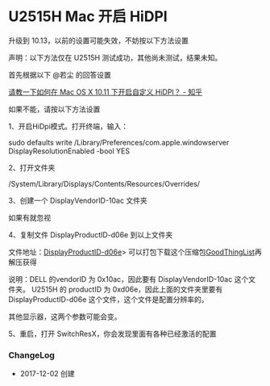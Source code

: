 # U2515H Mac 开启 HiDPI


升级到 10.13，以前的设置可能失效，不妨按以下方法设置


声明：以下方法仅在 U2515H 测试成功，其他尚未测试，结果未知。

首先根据以下 @若尘 的回答设置

[请教一下如何在 Mac OS X 10.11 下开启自定义 HiDPI？ - 知乎](https://www.zhihu.com/question/35300978/answer/68752378)

如果不能，请按以下方法设置

1、开启HiDpi模式。打开终端，输入：

sudo defaults write /Library/Preferences/com.apple.windowserver DisplayResolutionEnabled -bool YES

2、打开文件夹

/System/Library/Displays/Contents/Resources/Overrides/

3、创建一个 DisplayVendorID-10ac 文件夹

如果有就忽视

4、复制文件 DisplayProductID-d06e 到以上文件夹

文件地址：[DisplayProductID-d06e](https://github.com/cnfeat/GoodThingList/blob/master/DisplayProductID-d06e)> 可以打包下载这个压缩包[GoodThingList](https://github.com/cnfeat/GoodThingList/blob/master/DisplayProductID-d06e)再解压获得



说明：DELL 的vendorID 为 0x10ac，因此要有 DisplayVendorID-10ac 这个文件夹。
U2515H 的 productID 为 0xd06e，因此上面的文件夹里要有 DisplayProductID-d06e 这个文件，这个文件是配置分辨率的。

其他显示器，这两个参数可能会变。

5、重启，打开 SwitchResX，你会发现里面有各种已经激活的配置


### ChangeLog

- 2017-12-02 创建
